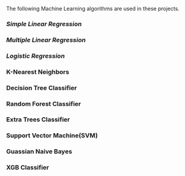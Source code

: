The following Machine Learning algorithms are used in these projects.
### *Simple Linear Regression*
### *Multiple Linear Regression*
### *Logistic Regression*
### **K-Nearest Neighbors**
### **Decision Tree Classifier**
### **Random Forest Classifier**
### **Extra Trees Classifier**
### **Support Vector Machine(SVM)**
### **Guassian Naive Bayes**
### **XGB Classifier**
